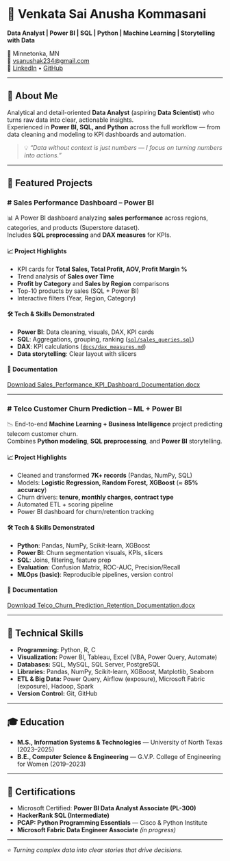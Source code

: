 # 🌟 Venkata Sai Anusha Kommasani

**Data Analyst | Power BI | SQL | Python | Machine Learning | Storytelling with Data**

📍 Minnetonka, MN  
📧 [vsanushak234@gmail.com](mailto:vsanushak234@gmail.com)  
🔗 [LinkedIn](https://www.linkedin.com/in/venkata-sai-anusha-kommasani) • [GitHub](https://github.com/Anu779930)

---

## 👋 About Me
Analytical and detail-oriented **Data Analyst** (aspiring **Data Scientist**) who turns raw data into clear, actionable insights.  
Experienced in **Power BI, SQL, and Python** across the full workflow — from data cleaning and modeling to KPI dashboards and automation.

> 💡 *“Data without context is just numbers — I focus on turning numbers into actions.”*

---

## 🚀 Featured Projects

### # Sales Performance Dashboard – Power BI
📊 A Power BI dashboard analyzing **sales performance** across regions, categories, and products (Superstore dataset).  
Includes **SQL preprocessing** and **DAX measures** for KPIs.

#### 📈 Project Highlights
- KPI cards for **Total Sales, Total Profit, AOV, Profit Margin %**  
- Trend analysis of **Sales over Time**  
- **Profit by Category** and **Sales by Region** comparisons  
- Top-10 products by sales (SQL + Power BI)  
- Interactive filters (Year, Region, Category)

#### 🛠️ Tech & Skills Demonstrated
- **Power BI**: Data cleaning, visuals, DAX, KPI cards  
- **SQL**: Aggregations, grouping, ranking ([`sql/sales_queries.sql`](https://github.com/Anu779930/sales-performance-dashboard/blob/main/sql/sales_queries.sql))  
- **DAX**: KPI calculations ([`docs/dax_measures.md`](https://github.com/Anu779930/sales-performance-dashboard/blob/main/docs/dax_measures.md))  
- **Data storytelling**: Clear layout with slicers

#### 📄 Documentation
[Download Sales_Performance_KPI_Dashboard_Documentation.docx](https://github.com/Anu779930/sales-performance-dashboard/blob/main/Sales_Performance_KPI_Dashboard_Documentation.docx)

---

### # Telco Customer Churn Prediction – ML + Power BI
📉 End-to-end **Machine Learning + Business Intelligence** project predicting telecom customer churn.  
Combines **Python modeling**, **SQL preprocessing**, and **Power BI** storytelling.

#### 📈 Project Highlights
- Cleaned and transformed **7K+ records** (Pandas, NumPy, SQL)  
- Models: **Logistic Regression, Random Forest, XGBoost** (≈ **85% accuracy**)  
- Churn drivers: **tenure, monthly charges, contract type**  
- Automated ETL + scoring pipeline  
- Power BI dashboard for churn/retention tracking

#### 🛠️ Tech & Skills Demonstrated
- **Python**: Pandas, NumPy, Scikit-learn, XGBoost  
- **Power BI**: Churn segmentation visuals, KPIs, slicers  
- **SQL**: Joins, filtering, feature prep  
- **Evaluation**: Confusion Matrix, ROC-AUC, Precision/Recall  
- **MLOps (basic)**: Reproducible pipelines, version control

#### 📄 Documentation
[Download Telco_Churn_Prediction_Retention_Documentation.docx](https://github.com/Anu779930/telco-churn-ml-bi/blob/main/Telco_Churn_Prediction_Retention_Documentation.docx)

---

## 🧠 Technical Skills
- **Programming:** Python, R, C  
- **Visualization:** Power BI, Tableau, Excel (VBA, Power Query, Automate)  
- **Databases:** SQL, MySQL, SQL Server, PostgreSQL  
- **Libraries:** Pandas, NumPy, Scikit-learn, XGBoost, Matplotlib, Seaborn  
- **ETL & Big Data:** Power Query, Airflow (exposure), Microsoft Fabric (exposure), Hadoop, Spark  
- **Version Control:** Git, GitHub

---

## 🎓 Education
- **M.S., Information Systems & Technologies** — University of North Texas (2023–2025)  
- **B.E., Computer Science & Engineering** — G.V.P. College of Engineering for Women (2019–2023)

---

## 🏅 Certifications
- Microsoft Certified: **Power BI Data Analyst Associate (PL-300)**  
- **HackerRank SQL (Intermediate)**  
- **PCAP: Python Programming Essentials** — Cisco & Python Institute  
- **Microsoft Fabric Data Engineer Associate** *(in progress)*

---

⭐ *Turning complex data into clear stories that drive decisions.*
